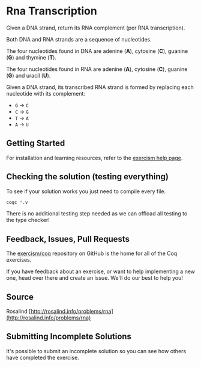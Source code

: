 # Rna Transcription

Given a DNA strand, return its RNA complement (per RNA transcription).

Both DNA and RNA strands are a sequence of nucleotides.

The four nucleotides found in DNA are adenine (**A**), cytosine (**C**),
guanine (**G**) and thymine (**T**).

The four nucleotides found in RNA are adenine (**A**), cytosine (**C**),
guanine (**G**) and uracil (**U**).

Given a DNA strand, its transcribed RNA strand is formed by replacing
each nucleotide with its complement:

* `G` -> `C`
* `C` -> `G`
* `T` -> `A`
* `A` -> `U`

## Getting Started

For installation and learning resources, refer to the
[exercism help page](http://exercism.io/languages/coq).

## Checking the solution (testing everything)

To see if your solution works you just need to compile every file.

```bash
coqc *.v
```

There is no additional testing step needed as we can offload all testing to the type checker!

## Feedback, Issues, Pull Requests

The [exercism/coq](https://github.com/exercism/coq) repository on
GitHub is the home for all of the Coq exercises.

If you have feedback about an exercise, or want to help implementing a new
one, head over there and create an issue.  We'll do our best to help you!

## Source

Rosalind [http://rosalind.info/problems/rna](http://rosalind.info/problems/rna)

## Submitting Incomplete Solutions
It's possible to submit an incomplete solution so you can see how others have completed the exercise.
